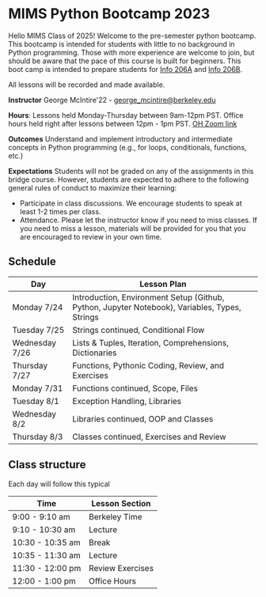 # MIMS Python Bootcamp 2023

Hello MIMS Class of 2025! Welcome to the pre-semester python bootcamp. This bootcamp is intended for students with little to no background in Python programming. Those with more experience are welcome to join, but should be aware that the pace of this course is built for beginners. This boot camp is intended to prepare students for [Info 206A](https://www.ischool.berkeley.edu/courses/info/206a) and [Info 206B](https://www.ischool.berkeley.edu/courses/info/206b). 

All lessons will be recorded and made available.

**Instructor**
George McIntire'22 - george_mcintire@berkeley.edu

**Hours**: 
Lessons held Monday-Thursday between 9am-12pm PST. Office hours held right after lessons between 12pm - 1pm PST.
[OH Zoom link](https://berkeley.zoom.us/j/9039127274)

**Outcomes**
Understand and implement introductory and intermediate concepts in Python programming (e.g., for loops, conditionals, functions, etc.) 

**Expectations**
Students will not be graded on any of the assignments in this bridge course. However, students are expected to adhere to the following general rules of conduct to maximize their learning: 

- Participate in class discussions. We encourage students to speak at least 1-2 times per class. 
- Attendance. Please let the instructor know if you need to miss classes. If you need to miss a lesson, materials will be provided for you that you are encouraged to review in your own time. 

## Schedule

| Day | Lesson Plan |
| ------ | ------ |
| Monday 7/24 | Introduction, Environment Setup (Github, Python, Jupyter Notebook), Variables, Types, Strings |
| Tuesday 7/25 | Strings continued, Conditional Flow |
| Wednesday 7/26 | Lists & Tuples, Iteration, Comprehensions, Dictionaries |
| Thursday 7/27 | Functions, Pythonic Coding, Review, and Exercises |
| Monday 7/31 | Functions continued, Scope, Files |
| Tuesday 8/1 | Exception Handling, Libraries  |
| Wednesday 8/2 | Libraries continued, OOP and Classes |
| Thursday 8/3 | Classes continued, Exercises and Review|


## Class structure

Each day will follow this typical 

| Time | Lesson Section |
|  ------| ------ |
| 9:00 - 9:10 am | Berkeley Time |
| 9:10 - 10:30 am | Lecture |
| 10:30 - 10:35 am | Break |
| 10:35 - 11:30 am | Lecture |
| 11:30 - 12:00 pm | Review Exercises |
| 12:00 - 1:00 pm | Office Hours |

  
